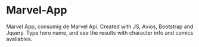 # Marvel-App

Marvel App, consumig de Marvel Api. Created with JS, Axios, Bootstrap and Jquery. Type hero name, and see the results with character info and comics avaliables.
